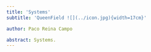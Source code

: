 ```yaml
---
title: 'Systems'
subtitle: 'QueenField ![](../icon.jpg){width=17cm}'

author: Paco Reina Campo

abstract: Systems.
---
```

